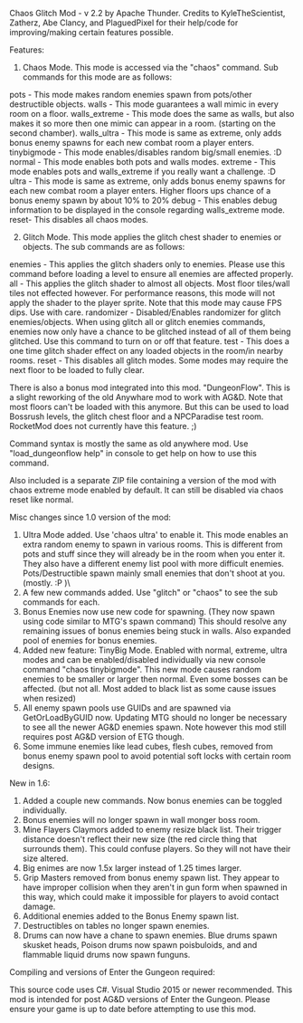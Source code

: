Chaos Glitch Mod - v 2.2 by Apache Thunder.
Credits to KyleTheScientist, Zatherz, Abe Clancy, and PlaguedPixel for their help/code for improving/making certain features possible.


Features:

1. Chaos Mode. This mode is accessed via the "chaos" command. Sub commands for this mode are as follows:

pots - This mode makes random enemies spawn from pots/other destructible objects.
walls - This mode guarantees a wall mimic in every room on a floor.
walls_extreme - This mode does the same as walls, but also makes it so more then one mimic can appear in a room. (starting on the second chamber).
walls_ultra - This mode is same as extreme, only adds bonus enemy spawns for each new combat room a player enters.
tinybigmode - This mode enables/disables random big/small enemies. :D
normal - This mode enables both pots and walls modes.
extreme - This mode enables pots and walls_extreme if you really want a challenge. :D
ultra - This mode is same as extreme, only adds bonus enemy spawns for each new combat room a player enters. Higher floors ups chance of a bonus enemy spawn by about 10% to 20%
debug - This enables debug information to be displayed in the console regarding walls_extreme mode.
reset- This disables all chaos modes.

2. Glitch Mode. This mode applies the glitch chest shader to enemies or objects. The sub commands are as follows:

enemies - This applies the glitch shaders only to enemies. Please use this command before loading a level to ensure all enemies are affected properly.
all - This applies the glitch shader to almost all objects. Most floor tiles/wall tiles not effected however. For performance reasons, this mode will not apply the shader to the player sprite. Note that this mode may cause FPS dips. Use with care.
randomizer - Disabled/Enables randomizer for glitch enemies/objects. When using glitch all or glitch enemies commands, enemies now only have a chance to be glitched instead of all of them being glitched. Use this command to turn on or off that feature.
test - This does a one time glitch shader effect on any loaded objects in the room/in nearby rooms.
reset - This disables all glitch modes. Some modes may require the next floor to be loaded to fully clear.

There is also a bonus mod integrated into this mod. "DungeonFlow". This is a slight reworking of the old Anywhare mod to work with AG&D. Note that most floors can't be loaded with this anymore. But this can be used to load Bossrush levels, the glitch chest floor and a NPCParadise test room. RocketMod does not currently have this feature. ;)

Command syntax is mostly the same as old anywhere mod. Use "load_dungeonflow help" in console to get help on how to use this command.

Also included is a separate ZIP file containing a version of the mod with chaos extreme mode enabled by default. It can still be disabled via chaos reset like normal. 

Misc changes since 1.0 version of the mod:

1. Ultra Mode added. Use 'chaos ultra' to enable it. This mode enables an extra random enemy to spawn in various rooms. This is different from pots and stuff since they will already be in the room when you enter it. They also have a different enemy list pool with more difficult enemies. Pots/Destructible spawn mainly small enemies that don't shoot at you. (mostly. :P )\
2. A few new commands added. Use "glitch" or "chaos" to see the sub commands for each.
3. Bonus Enemies now use new code for spawning. (They now spawn using code similar to MTG's spawn command) This should resolve any remaining issues of bonus enemies being stuck in walls. Also expanded pool of enemies for bonus enemies.
4. Added new feature: TinyBig Mode. Enabled with normal, extreme, ultra modes and can be enabled/disabled individually via new console command "chaos tinybigmode".
This new mode causes random enemies to be smaller or larger then normal. Even some bosses can be affected. (but not all. Most added to black list as some cause issues when resized)
5. All enemy spawn pools use GUIDs and are spawned via GetOrLoadByGUID now. Updating MTG should no longer be necessary to see all the newer AG&D enemies spawn. Note however this mod still requires post AG&D version of ETG though.
6. Some immune enemies like lead cubes, flesh cubes, removed from bonus enemy spawn pool to avoid potential soft locks with certain room designs.

New in 1.6:

1. Added a couple new commands. Now bonus enemies can be toggled individually.
2. Bonus enemies will no longer spawn in wall monger boss room.
3. Mine Flayers Claymors added to enemy resize black list. Their trigger distance doesn't reflect their new size (the red circle thing that surrounds them). This could confuse players. So they will not have their size altered.
4. Big enimes are now 1.5x larger instead of 1.25 times larger.
5. Grip Masters removed from bonus enemy spawn list. They appear to have improper collision when they aren't in gun form when spawned in this way, which could make it impossible for players to avoid contact damage. 
5. Additional enemies added to the Bonus Enemy spawn list.
6. Destructibles on tables no longer spawn enemies.
7. Drums can now have a chane to spawn enemies. Blue drums spawn skusket heads, Poison drums now spawn poisbuloids, and and flammable liquid drums now spawn funguns.

Compiling and versions of Enter the Gungeon required:

This source code uses C#. Visual Studio 2015 or newer recommended.
This mod is intended for post AG&D versions of Enter the Gungeon. Please ensure your game is up to date before attempting to use this mod.
